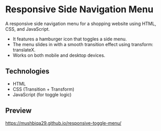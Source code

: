 # Responsive Side Navigation Menu

A responsive side navigation menu for a shopping website using HTML, CSS, and JavaScript.

- It features a hamburger icon that toggles a side menu.
- The menu slides in with a smooth transition effect using transform: translateX.
- Works on both mobile and desktop devices.

## Technologies

- HTML
- CSS (Transition + Transform)
- JavaScript (for toggle logic)

## Preview
 https://mushbiqa29.github.io/responsive-toggle-menu/

